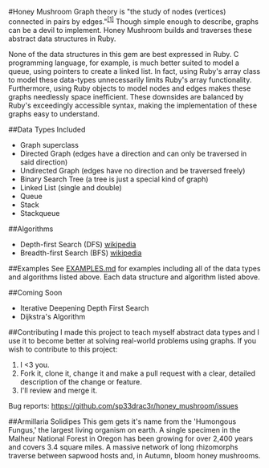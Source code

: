 #Honey Mushroom
Graph theory is "the study of nodes (vertices) connected in pairs by edges."<sup>[[1]](https://en.wikipedia.org/wiki/Glossary_of_graph_theory)</sup> Though simple enough to describe, graphs can be a devil to implement. Honey Mushroom builds and traverses these abstract data structures in Ruby.

None of the data structures in this gem are best expressed in Ruby. C programming language, for example, is much better suited to model a queue, using pointers to create a linked list. In fact, using Ruby's array class to model these data-types unnecessarily limits Ruby's array functionality. Furthermore, using Ruby objects to model nodes and edges makes these graphs needlessly space inefficient. These downsides are balanced by Ruby's exceedingly accessible syntax, making the implementation of these graphs easy to understand.

##Data Types Included
* Graph superclass
* Directed Graph (edges have a direction and can only be traversed in said direction)
* Undirected Graph (edges have no direction and be traversed freely)
* Binary Search Tree (a tree is just a special kind of graph)
* Linked List (single and double)
* Queue
* Stack
* Stackqueue

##Algorithms
* Depth-first Search (DFS) [wikipedia](https://en.wikipedia.org/wiki/Depth-first_search)
* Breadth-first Search (BFS) [wikipedia](https://en.wikipedia.org/wiki/Breadth-first_search)

##Examples
See [EXAMPLES.md](/EXAMPLES.md/) for examples including all of the data types and algorithms listed above. Each data structure and algorithm listed above.

##Coming Soon
* Iterative Deepening Depth First Search
* Dijkstra's Algorithm

##Contributing
I made this project to teach myself abstract data types and I use it to become better at solving real-world problems using graphs. If you wish to contribute to this project:

1. I <3 you.
2. Fork it, clone it, change it and make a pull request with a clear, detailed description of the change or feature.
3. I'll review and merge it.

Bug reports: https://github.com/sp33drac3r/honey_mushroom/issues

##Armillaria Solidipes
This gem gets it's name from the 'Humongous Fungus,' the largest living organism on earth. A single specimen in the Malheur National Forest in Oregon has been growing for over 2,400 years and covers 3.4 square miles. A massive network of long rhizomorphs traverse between sapwood hosts and, in Autumn, bloom honey mushrooms.

